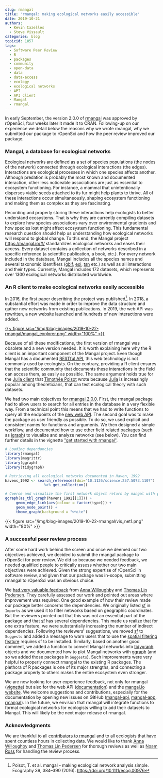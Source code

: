 ```yaml
---
slug: rmangal
title: 'rmangal: making ecological networks easily accessible'
date: 2019-10-21
authors:
  - Kevin Cazelles
  - Steve Vissault
categories: blog
topicid: 1857
tags:
  - Software Peer Review
  - R
  - packages
  - community
  - open-data
  - data
  - data-access
  - ecology
  - ecological networks
  - API
  - API client
  - Mangal
  - rmangal
---
```



In early September, the version 2.0.0 of [rmangal][rmangal] was approved by
rOpenSci, four weeks later it made it to CRAN. Following-up on our experience we
detail below the reasons why we wrote rmangal, why we submitted our package to
rOpenSci and how the peer review improved our package.



### Mangal, a database for ecological networks

Ecological networks are defined as a set of species populations (the nodes of
the network) connected through ecological interactions (the edges). Interactions
are ecological processes in which one species affects another. Although
predation is probably the most known and documented interaction, other less
noticeable associations are just as essential to ecosystem functioning. For
instance, a mammal that unintentionally disperses viable seeds attached to its
fur might help plants to thrive. All of these interactions occur simultaneously,
shaping ecosystem functioning and making them as complex as they are
fascinating.

Recording and properly storing these interactions help ecologists to better
understand ecosystems. That is why they are currently compiling datasets to
explore how species associations vary over environmental gradients and how
species lost might affect ecosystem functioning. This fundamental research
question should help us understanding how ecological networks will respond to
global change. To this end, the Mangal project <https://mangal.io/#/>
standardizes ecological networks and eases their access. Every dataset contains
a collection of networks described in a specific reference (a scientific
publication, a book, etc.). For every network included in the database, Mangal
includes all the species names and several taxonomic identifiers
([gbif](https://www.gbif.org/), [eol](https://eol.org/),
[tsn](https://www.itis.gov/) etc.) as well as all interactions and their types.
Currently, Mangal includes 172 datasets, which represents over 1300 ecological
networks distributed worldwide.



### An R client to make ecological networks easily accessible

In 2016, the first paper describing the project was published[^original_ref]. In
2018, a substantial effort was made in order to improve the data structure and
gather new networks from existing publications. In 2019, the web API was
rewritten, a new website launched and hundreds of new interactions were added. 

[{{< figure src="/img/blog-images/2019-10-22-rmangal/mangal_explorer.png" width="100%" >}}](https://mangal.io/#/network)

Because of all these modifications, the first version of rmangal was obsolete
and a new version needed. It is worth explaining here why the R client is an
important component of the Mangal project. Even though Mangal has a documented
[RESTful API](https://mangal.io/doc/api/), this web technology is not commonly
used by ecologists. On the contrary, providing a R client ensures that the
scientific community that documents these interactions in the field can access
them, as easily as possible. The same argument holds true for the [Julia
client](https://mangal.io/doc/jl/) that [Timothée Poisot](https://poisotlab.io/)
wrote because [Julia](https://julialang.org/) is increasingly popular among
theoreticians, that can test ecological theory with such datasets.

We had two main objectives for [rmangal 2.0.0][rmangal]. First, the rmangal
package had to allow users to search for all entries in the database in a very
flexible way. From a technical point this means that we had to write functions
to query all the endpoints of the [new web API][API]. The second goal was to
make the package as user friendly as possible. To do so, we used explicit and
consistent names for functions and arguments. We then designed a simple workflow, and
documented how to use other field related packages (such as [igraph][igraph]) to
visualize and analyze networks (see below). You can find further details in the vignette ["get
started with rmangal"](https://docs.ropensci.org/rmangal/articles/rmangal.html).


```r
# Loading dependancies
library(rmangal)
library(magrittr)
library(ggraph)
library(tidygraph)

# Retrieving all ecological networks documented in Haven, 1992
havens_1992 <- search_references(doi="10.1126/science.257.5073.1107") 
                  %>% get_collection()

# Coerce and visualize the first network object return by mangal with ggraph 
ggraph(as_tbl_graph(havens_1992[[1]])) +
     geom_edge_link(aes(colour = factor(type))) +
     geom_node_point() +
     theme_graph(background = "white")
```

{{< figure src="/img/blog-images/2019-10-22-rmangal/vis_net1.png" width="80%" >}}



### A successful peer review process

<!-- version to prerelease -->
After some hard work behind the screen and once we deemed our two objectives
achieved, we decided to submit the rmangal package to rOpenSci for peer review. We
did so because we needed feedback, we needed qualified people to critically
assess whether our two main objectives were achieved. Given the strong expertise
of rOpenSci in software review, and given that our package was in-scope,
submitting rmangal to rOpenSci was an obvious choice.

We [had very valuable
feedback](https://github.com/ropensci/software-review/issues/332) from [Anna
Willoughby][arw36] and [Thomas Lin Pedersen][thomasp85]. They carefully assessed
our work and pointed out areas where improvement was required. One good example
of how their review made our package better concerns the dependencies. We
originally listed [sf][sf] in `Imports` as we used it to filter networks based
on geographic coordinates. But the reviewers pointed out that this was not an
essential part of the package and that [sf][sf] has several dependencies. This  made us realize that for one extra feature, we were substantially
increasing the number of indirect dependencies. Following the reviewers'
suggestions, we moved [sf][sf] to `Suggests` and added a message to warn users
that to use the [spatial filtering
feature](https://docs.ropensci.org/rmangal/articles/rmangal.html#geolocalize-mangal-networks-with-sf)
requires sf to be installed. Similarly, based on another good comment, we
added a function to convert Mangal networks into [tidygraph][tidygraph] objects
and we documented how to plot Mangal networks with [ggraph][ggraph] (and so we
added those packages in `Suggests`). Such improvements were very helpful to
properly connect rmangal to the existing R packages. The plethora of R packages
is one of its major strengths, and connecting a package properly to others makes
the entire ecosystem even stronger.

<!-- Future -->
We are now looking for user experience feedback, not only for rmangal
([vignette](https://docs.ropensci.org/rmangal/articles/rmangal.html)) but also
for the web API ([documentation](https://mangal.io/doc/api/)) and the [mangal.io
website](https://mangal.io). We welcome suggestions and contributions,
especially for the documentation by opening new issues on GitHub
([mangal-api](https://github.com/mangal-wg/mangal-api/issues),
[mangal-app](https://github.com/mangal-wg/mangal-app/issues),
[rmangal](https://github.com/ropensci/rmangal/issues)). In the future, we
envision that rmangal will integrate functions to format ecological networks for
ecologists willing to add their datasets to Mangal. This will likely be the next
major release of rmangal.

### Acknowledgments

We are thankful to all [contributors to
rmangal](https://docs.ropensci.org/rmangal/authors.html) and to all ecologists
that have spent countless hours in collecting data. We would like to thank [Anna
Willoughby][arw36] and [Thomas Lin Pedersen][thomasp85] for thorough reviews as
well as [Noam Ross](https://github.com/noamross) for handling the review
process.

[^original_ref]: Poisot, T. et al. mangal - making ecological network analysis simple. Ecography 39, 384–390 (2016). https://doi.org/10.1111/ecog.00976


[arw36]: https://github.com/arw36
[thomasp85]: https://github.com/thomasp85
[igraph]: https://igraph.org/r/
[tidygraph]: https://tidygraph.data-imaginist.com/
[ggraph]:https://ggraph.data-imaginist.com/
[rmangal]: https://ropensci.github.io/rmangal/
[API]: https://mangal.io/doc/api/
[sf]: https://cran.r-project.org/web/packages/sf/index.html

